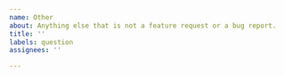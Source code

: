 ```yaml
---
name: Other
about: Anything else that is not a feature request or a bug report.
title: ''
labels: question
assignees: ''

---
```



